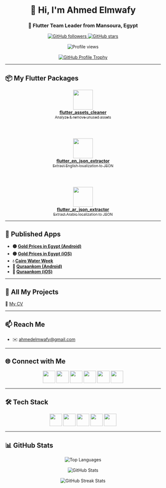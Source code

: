 <div align="center">
  <h1>👋 Hi, I'm Ahmed Elmwafy</h1>
  <h3>🚀 Flutter Team Leader from Mansoura, Egypt</h3>

  <a href="https://github.com/ahmedelmwafy">
    <img src="https://img.shields.io/github/followers/ahmedelmwafy?style=social" alt="GitHub followers" />
  </a>
  <a href="https://github.com/ahmedelmwafy">
    <img src="https://img.shields.io/github/stars/ahmedelmwafy?style=social" alt="GitHub stars" />
  </a>
  <br/><br/>
  <img src="https://komarev.com/ghpvc/?username=ahmedelmwafy&label=Profile%20views&color=0e75b6&style=flat" alt="Profile views" />
  <br/><br/>
  <a href="https://github.com/ryo-ma/github-profile-trophy">
    <img src="https://github-profile-trophy.vercel.app/?username=ahmedelmwafy&theme=flat&margin-w=10" alt="GitHub Profile Trophy" />
  </a>
</div>

---

## 📦 My Flutter Packages

<div align="center">

<a href="https://pub.dev/packages/flutter_assets_cleaner">
  <img src="https://img.icons8.com/external-flatart-icons-outline-flatarticons/64/null/external-cleaning-home-appliance-flatart-icons-outline-flatarticons.png" width="64"/><br/>
  <strong>flutter_assets_cleaner</strong><br/>
  <sub>Analyze & remove unused assets</sub>
</a>

<br/><br/>

<a href="https://pub.dev/packages/flutter_en_json_extractor">
  <img src="https://img.icons8.com/ios-filled/64/null/json.png" width="64"/><br/>
  <strong>flutter_en_json_extractor</strong><br/>
  <sub>Extract English localization to JSON</sub>
</a>

<br/><br/>

<a href="https://pub.dev/packages/flutter_ar_json_extractor">
  <img src="https://img.icons8.com/ios-filled/64/null/json.png" width="64"/><br/>
  <strong>flutter_ar_json_extractor</strong><br/>
  <sub>Extract Arabic localization to JSON</sub>
</a>

</div>

---

## 📱 Published Apps

- **🟡 [Gold Prices in Egypt (Android)](https://play.google.com/store/apps/details?id=com.goldpricesegy.app)**  
- **🟡 [Gold Prices in Egypt (iOS)](https://apps.apple.com/us/app/أسعار-الذهب-في-مصر/id6477148336)**  
- **💧 [Cairo Water Week](https://play.google.com/store/apps/details?id=com.cairowater.week)**  
- **📖 [Quraankom (Android)](https://play.google.com/store/apps/details?id=com.mwafy.quraankom)**  
- **📖 [Quraankom (iOS)](https://apps.apple.com/us/app/قرآنكم/id1608194269)**  

---

## 🧠 All My Projects

📄 [My CV](https://flowcv.com/resume/9atgakj49o)

---

## 📫 Reach Me

- ✉️ [ahmedelmwafy@gmail.com](mailto:ahmedelmwafy@gmail.com)

---

## 🌐 Connect with Me

<p align="center">
  <a href="https://twitter.com/devahmedelmwafy"><img src="https://img.icons8.com/color/48/twitter--v1.png" width="40" /></a>
  <a href="https://linkedin.com/in/ahmedelmwafy"><img src="https://img.icons8.com/color/48/linkedin.png" width="40" /></a>
  <a href="https://fb.com/devahmedelmwafy"><img src="https://img.icons8.com/color/48/facebook.png" width="40" /></a>
  <a href="https://instagram.com/devahmedelmwafy"><img src="https://img.icons8.com/color/48/instagram-new--v1.png" width="40" /></a>
  <a href="https://www.behance.net/ahmedelmwafy"><img src="https://img.icons8.com/ios-filled/50/behance.png" width="40" /></a>
  <a href="https://www.youtube.com/c/ahmedelmwafy"><img src="https://img.icons8.com/color/48/youtube-play.png" width="40" /></a>
</p>

---

## 🛠 Tech Stack

<p align="center">
  <a href="https://flutter.dev"><img src="https://www.vectorlogo.zone/logos/flutterio/flutterio-icon.svg" width="40" /></a>
  <a href="https://dart.dev"><img src="https://www.vectorlogo.zone/logos/dartlang/dartlang-icon.svg" width="40" /></a>
  <a href="https://firebase.google.com/"><img src="https://www.vectorlogo.zone/logos/firebase/firebase-icon.svg" width="40" /></a>
  <a href="https://postman.com"><img src="https://www.vectorlogo.zone/logos/getpostman/getpostman-icon.svg" width="40" /></a>
  <a href="https://www.adobe.com/products/xd.html"><img src="https://cdn.worldvectorlogo.com/logos/adobe-xd.svg" width="40" /></a>
</p>

---

## 📊 GitHub Stats

<div align="center">
  <img src="https://github-readme-stats.vercel.app/api/top-langs?username=ahmedelmwafy&show_icons=true&locale=en&layout=compact" alt="Top Languages">
  <br/><br/>
  <img src="https://github-readme-stats.vercel.app/api?username=ahmedelmwafy&show_icons=true&locale=en" alt="GitHub Stats">
  <br/><br/>
  <img src="https://github-readme-streak-stats.herokuapp.com/?user=ahmedelmwafy" alt="GitHub Streak Stats">
</div>
